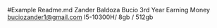 #Example Readme.md
Zander Baldoza Bucio
3rd Year 
Earning Money
buciozander1@gmail.com
I5-10300H/ 8gb / 512gb
